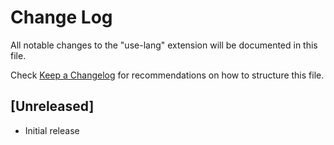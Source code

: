 # Change Log

All notable changes to the "use-lang" extension will be documented in this file.

Check [Keep a Changelog](http://keepachangelog.com/) for recommendations on how to structure this file.

## [Unreleased]

- Initial release